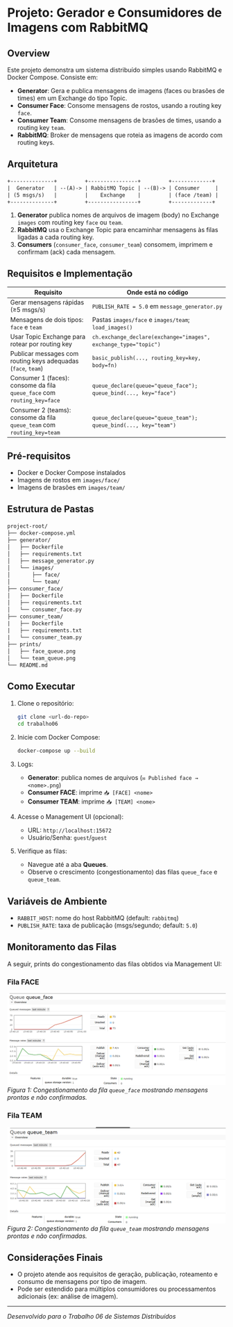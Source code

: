 # Projeto: Gerador e Consumidores de Imagens com RabbitMQ

## Overview

Este projeto demonstra um sistema distribuído simples usando RabbitMQ e Docker Compose. Consiste em:

* **Generator**: Gera e publica mensagens de imagens (faces ou brasões de times) em um Exchange do tipo Topic.
* **Consumer Face**: Consome mensagens de rostos, usando a routing key `face`.
* **Consumer Team**: Consome mensagens de brasões de times, usando a routing key `team`.
* **RabbitMQ**: Broker de mensagens que roteia as imagens de acordo com routing keys.

## Arquitetura

```text
+--------------+         +----------------+         +-------------+
|  Generator   | --(A)-> | RabbitMQ Topic | --(B)-> | Consumer     |
| (5 msgs/s)   |         |    Exchange    |         | (face /team) |
+--------------+         +----------------+         +-------------+
```

1. **Generator** publica nomes de arquivos de imagem (body) no Exchange `images` com routing key `face` ou `team`.
2. **RabbitMQ** usa o Exchange Topic para encaminhar mensagens às filas ligadas a cada routing key.
3. **Consumers** (`consumer_face`, `consumer_team`) consomem, imprimem e confirmam (ack) cada mensagem.

## Requisitos e Implementação

| Requisito                                                               | Onde está no código                                              |
| ----------------------------------------------------------------------- | ---------------------------------------------------------------- |
| Gerar mensagens rápidas (≥5 msgs/s)                                     | `PUBLISH_RATE = 5.0` em `message_generator.py`                   |
| Mensagens de dois tipos: `face` e `team`                                | Pastas `images/face` e `images/team`; `load_images()`            |
| Usar Topic Exchange para rotear por routing key                         | `ch.exchange_declare(exchange="images", exchange_type="topic")`  |
| Publicar messages com routing keys adequadas (`face`, `team`)           | `basic_publish(..., routing_key=key, body=fn)`                   |
| Consumer 1 (faces): consome da fila `queue_face` com `routing_key=face` | `queue_declare(queue="queue_face"); queue_bind(..., key="face")` |
| Consumer 2 (teams): consome da fila `queue_team` com `routing_key=team` | `queue_declare(queue="queue_team"); queue_bind(..., key="team")` |

## Pré-requisitos

* Docker e Docker Compose instalados
* Imagens de rostos em `images/face/`
* Imagens de brasões em `images/team/`

## Estrutura de Pastas

```
project-root/
├── docker-compose.yml
├── generator/
│   ├── Dockerfile
│   ├── requirements.txt
│   ├── message_generator.py
│   └── images/
│       ├── face/
│       └── team/
├── consumer_face/
│   ├── Dockerfile
│   ├── requirements.txt
│   └── consumer_face.py
├── consumer_team/
|   ├── Dockerfile
|   ├── requirements.txt
|   └── consumer_team.py
├── prints/
│   ├── face_queue.png
│   └── team_queue.png
└── README.md
```

## Como Executar

1. Clone o repositório:

   ```bash
   git clone <url-do-repo>
   cd trabalho06
   ```

2. Inicie com Docker Compose:

   ```bash
   docker-compose up --build
   ```

3. Logs:

   * **Generator**: publica nomes de arquivos (`✉ Published face → <nome>.png`)
   * **Consumer FACE**: imprime `📥 [FACE] <nome>`
   * **Consumer TEAM**: imprime `📥 [TEAM] <nome>`

4. Acesse o Management UI (opcional):

   * URL: `http://localhost:15672`
   * Usuário/Senha: `guest`/`guest`

5. Verifique as filas:

   * Navegue até a aba **Queues**.
   * Observe o crescimento (congestionamento) das filas `queue_face` e `queue_team`.

## Variáveis de Ambiente

* `RABBIT_HOST`: nome do host RabbitMQ (default: `rabbitmq`)
* `PUBLISH_RATE`: taxa de publicação (msgs/segundo; default: `5.0`)

## Monitoramento das Filas

A seguir, prints do congestionamento das filas obtidos via Management UI:

### Fila FACE

![Monitoramento Fila FACE](prints/face_queue.png)
*Figura 1: Congestionamento da fila `queue_face` mostrando mensagens prontas e não confirmadas.*

### Fila TEAM

![Monitoramento Fila TEAM](prints/team_queue.png)
*Figura 2: Congestionamento da fila `queue_team` mostrando mensagens prontas e não confirmadas.*


## Considerações Finais

* O projeto atende aos requisitos de geração, publicação, roteamento e consumo de mensagens por tipo de imagem.
* Pode ser estendido para múltiplos consumidores ou processamentos adicionais (ex: análise de imagem).

---

*Desenvolvido para o Trabalho 06 de Sistemas Distribuídos*
